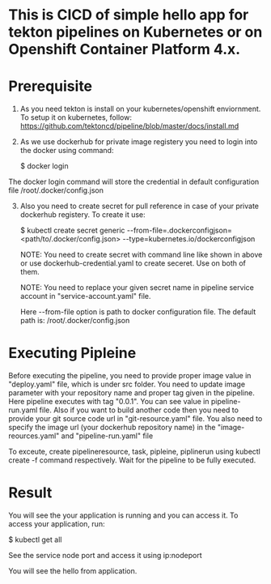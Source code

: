 # This is CICD of simple hello app for tekton pipelines on Kubernetes or on Openshift Container Platform 4.x.

# Prerequisite

 1. As you need tekton is install on your kubernetes/openshift enviornment.
    To setup it on kubernetes, follow: https://github.com/tektoncd/pipeline/blob/master/docs/install.md
  
 2. As we use dockerhub for private image registery you need to login into the docker using command:
  
    $ docker login
  
  The docker login command will store the credential in default configuration file /root/.docker/config.json
  
 3. Also you need to create secret for pull reference in case of your private dockerhub registery. To create it use:
  
    $ kubectl create secret generic <your-secret-name> --from-file=.dockerconfigjson=<path/to/.docker/config.json> --type=kubernetes.io/dockerconfigjson
    
    NOTE: You need to create secret with command line like shown in above or use dockerhub-credential.yaml to create seceret. Use on both of them.
    
    NOTE: You need to replace your given secret name in pipeline service account in "service-account.yaml" file.
    
    Here  --from-file option is path to docker configuration file. The default path is: /root/.docker/config.json
    
    
    
#  Executing Pipleine
  
   Before executing the pipeline, you need to provide proper image value in "deploy.yaml" file, which is under src folder. You need to update image parameter with your repository name and proper tag given in the pipeline. Here pipeline executes with tag "0.0.1". You can see value in pipeline-run.yaml file. Also if you want to build another code then you need to provide your git source code url in "git-resource.yaml" file. You also need to specify the image url (your dockerhub repository name) in the "image-reources.yaml" and "pipeline-run.yaml" file
   
   To exceute, create pipelineresource, task, pipleine, piplinerun using kubectl create -f command respectively.
   Wait for the pipeline to be fully executed.
   
   # Result
   
   You will see the your application is running and you can access it.
   To access your application, run:
   
   $ kubectl get all
   
   See the service node port and access it using ip:nodeport
   
   You will see the hello from application.   

